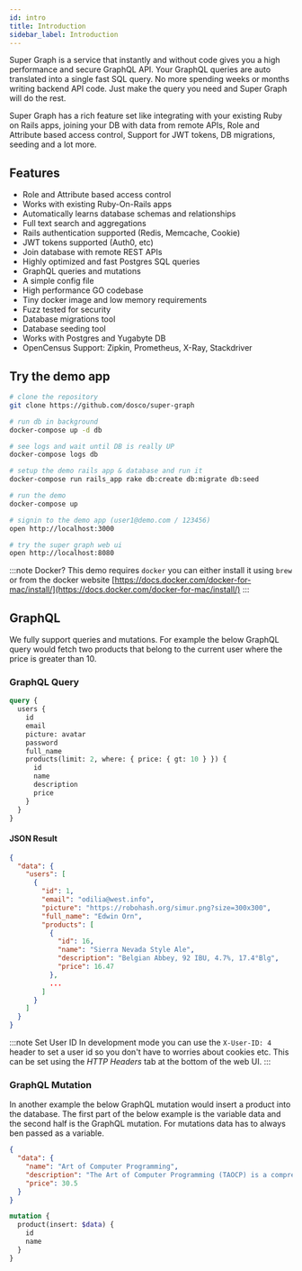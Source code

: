 ```yaml
---
id: intro
title: Introduction
sidebar_label: Introduction
---
```


Super Graph is a service that instantly and without code gives you a high performance and secure GraphQL API. Your GraphQL queries are auto translated into a single fast SQL query. No more spending weeks or months writing backend API code. Just make the query you need and Super Graph will do the rest.

Super Graph has a rich feature set like integrating with your existing Ruby on Rails apps, joining your DB with data from remote APIs, Role and Attribute based access control, Support for JWT tokens, DB migrations, seeding and a lot more.

## Features

- Role and Attribute based access control
- Works with existing Ruby-On-Rails apps
- Automatically learns database schemas and relationships
- Full text search and aggregations
- Rails authentication supported (Redis, Memcache, Cookie)
- JWT tokens supported (Auth0, etc)
- Join database with remote REST APIs
- Highly optimized and fast Postgres SQL queries
- GraphQL queries and mutations
- A simple config file
- High performance GO codebase
- Tiny docker image and low memory requirements
- Fuzz tested for security
- Database migrations tool
- Database seeding tool
- Works with Postgres and Yugabyte DB
- OpenCensus Support: Zipkin, Prometheus, X-Ray, Stackdriver

## Try the demo app

```bash
# clone the repository
git clone https://github.com/dosco/super-graph

# run db in background
docker-compose up -d db

# see logs and wait until DB is really UP
docker-compose logs db

# setup the demo rails app & database and run it
docker-compose run rails_app rake db:create db:migrate db:seed

# run the demo
docker-compose up

# signin to the demo app (user1@demo.com / 123456)
open http://localhost:3000

# try the super graph web ui
open http://localhost:8080
```

:::note Docker?
This demo requires `docker` you can either install it using `brew` or from the
docker website [https://docs.docker.com/docker-for-mac/install/](https://docs.docker.com/docker-for-mac/install/)
:::

## GraphQL

We fully support queries and mutations. For example the below GraphQL query would fetch two products that belong to the current user where the price is greater than 10.

### GraphQL Query

```graphql
query {
  users {
    id
    email
    picture: avatar
    password
    full_name
    products(limit: 2, where: { price: { gt: 10 } }) {
      id
      name
      description
      price
    }
  }
}
```

#### JSON Result

```json
{
  "data": {
    "users": [
      {
        "id": 1,
        "email": "odilia@west.info",
        "picture": "https://robohash.org/simur.png?size=300x300",
        "full_name": "Edwin Orn",
        "products": [
          {
            "id": 16,
            "name": "Sierra Nevada Style Ale",
            "description": "Belgian Abbey, 92 IBU, 4.7%, 17.4°Blg",
            "price": 16.47
          },
          ...
        ]
      }
    ]
  }
}
```

:::note Set User ID
In development mode you can use the `X-User-ID: 4` header to set a user id so you don't have to worries about cookies etc. This can be set using the _HTTP Headers_ tab at the bottom of the web UI.
:::

### GraphQL Mutation

In another example the below GraphQL mutation would insert a product into the database. The first part of the below example is the variable data and the second half is the GraphQL mutation. For mutations data has to always ben passed as a variable.

```json
{
  "data": {
    "name": "Art of Computer Programming",
    "description": "The Art of Computer Programming (TAOCP) is a comprehensive monograph written by computer scientist Donald Knuth",
    "price": 30.5
  }
}
```

```graphql
mutation {
  product(insert: $data) {
    id
    name
  }
}
```
